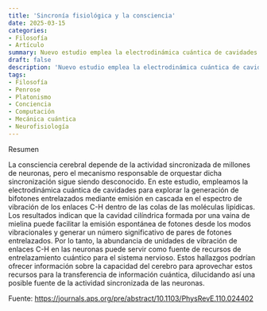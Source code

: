 ```yaml
---
title: 'Sincronía fisiológica y la consciencia'
date: 2025-03-15
categories:
- Filosofía
- Artículo
summary: Nuevo estudio emplea la electrodinámica cuántica de cavidades para explorar la generación de bifotones entrelazados mediante emisión en cascada en el espectro de vibración de los enlaces C-H dentro de las colas de las moléculas lipídicas.
draft: false
description: 'Nuevo estudio emplea la electrodinámica cuántica de cavidades para explorar la generación de bifotones entrelazados mediante emisión en cascada en el espectro de vibración de los enlaces C-H dentro de las colas de las moléculas lipídicas.'
tags:
- Filosofía
- Penrose
- Platonismo
- Conciencia
- Computación
- Mecánica cuántica
- Neurofisiología
---
```


Resumen

La consciencia cerebral depende de la actividad sincronizada de millones de neuronas, pero el mecanismo responsable de orquestar dicha sincronización sigue siendo desconocido. En este estudio, empleamos la electrodinámica cuántica de cavidades para explorar la generación de bifotones entrelazados mediante emisión en cascada en el espectro de vibración de los enlaces C-H dentro de las colas de las moléculas lipídicas. Los resultados indican que la cavidad cilíndrica formada por una vaina de mielina puede facilitar la emisión espontánea de fotones desde los modos vibracionales y generar un número significativo de pares de fotones entrelazados. Por lo tanto, la abundancia de unidades de vibración de enlaces C-H en las neuronas puede servir como fuente de recursos de entrelazamiento cuántico para el sistema nervioso. Estos hallazgos podrían ofrecer información sobre la capacidad del cerebro para aprovechar estos recursos para la transferencia de información cuántica, dilucidando así una posible fuente de la actividad sincronizada de las neuronas.

Fuente: https://journals.aps.org/pre/abstract/10.1103/PhysRevE.110.024402